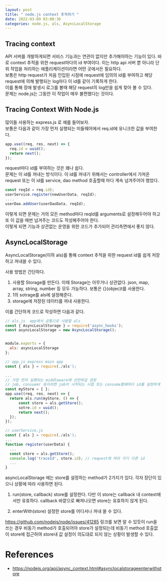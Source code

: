 ```yaml
---
layout: post
title: " node.js context 추적하기 "
date: 2022-03-09 03:00:36
categories: node.js, als, AsyncLocalStorage
---
```


## Tracing context
API 서버를 개발하게되면 서비스 기능과는 연관이 없지만 추가해야하는 기능이 있다. 
바로 context 추적을 위한 request마다의 id 부여이다.  이는 http api 서버 뿐 아니라 단위 작업을 처리하는 애플리케이션이라면 어떤 곳에서든 필요하다.  
보통은 http request가 처음 인입된 시점에 request에 임의의 id를 부여하고 해당 request에 의해 발행되는 log마다 이 id를 같이 기록하게 한다.  
이를 통해 장애 발생시 로그를 볼때 해당 request의 log만을 쉽게 찾아 볼 수 있다.  
문제는 node.js는 그동안 이 작업이 매우 불편했다는 것이다.  

## Tracing Context With Node.js
많이들 사용하는 express.js 로 예를 들어보자.  
보통은 다음과 같이 가장 먼저 실행되는 미들웨어에서 req.id에 유니크한 값을 부여한다.

```javascript
app.use((req, res, next) => {
  req.id = uuid();
  return next();
});
```  
request마다 id를 부여하는 것은 꽤나 쉽다.  
문제는 이 id를 꺼내는 방식이다. 이 id를 꺼내기 위해서는 controller에서 가져온 request 또는 이 id를 service, dao method 호출할때 마다 계속 넘겨주어야 했었다.  

```javascript
const reqId = req.id);
userService.register(newUserData, reqId);
.... 
userDao.addUser(userDaoData, reqId);
```   

이렇게 되면 문제는 거의 모든 method마다 reqId를 arguments로 설정해두어야 하고 또 이 값을 매번 넘겨주는 코드도 작성해주어야 한다.  
이렇게 되면 기능과 상관없는 운영을 위한 코드가 추가되어 관리측면에서 좋지 않다.  


## AsyncLocalStorage
AsyncLocalStorage(이하 als)를 통해 context 추적을 위한 request id를 쉽게 저장하고 꺼내쓸 수 있다.  

사용 방법은 간단하다. 
1. 사용할 Storage를 만든다. 이때 Storage는 아무거나 상관없다. json, map, array, string, number 등 모두 가능하다. 보통은 {}(objec)t를 사용한다.  
2. 1의 sotrage를 als에 설정해준다.  
3. storage에 저장된 데이터를 꺼내 사용한다. 

이를 간단하게 코드로 작성하면 다음과 같다.   

```javascript
// als.js  app에서 공통으로 사용할 als
const { AsyncLocalStorage } = require('async_hooks');
const asyncLocalStorage = new AsyncLocalStorage();


module.exports = {
  als: asyncLocalStorage
};

// app.js express main app
const { als } = require(./als');

...
// 가장 먼저 실행되는 middleware에 선언하길 권장
// job, consuemr 등이라면 job이 시작되는 시점 또는 consume할때마다 id를 설정하게 한다. 
const myStore = { };
app.use((req, res, next) => {
  return als.run(myStore, () => {
      const store = als.getStore();
      sotre.id = uuid();
      return next();
  });
});

// userService.js
const { als } = require(./als');
...
function register(userData) {
  ...
  const store = als.getStore();
  console.log('traceId', store.id); // request에 따라 각기 다른 id
  ...
}

```

asyncLocalStorage 에는 store를 설정하는 method가 2가지가 있다. 각자 장단이 있으니 상황에 따라 사용하면 된다. 

1. run(store, callback)
store를 설정한다. 다만 이 store는 callback 내 context에서만 유효하다. callback 바깥으로 빠져나오면 store는 유효하지 않게 된다.

2. enterWith(store)
설정한 store를 어디서나 꺼내 쓸 수 있다.


https://github.com/nodejs/node/issues/41285 링크를 보면 알 수 있듯이 run을 쓰는 경우 비동기 method가 호출되어야 store가 설정되는데 비동기 method 호출없이 store에 접근하여 store내 값 설정이 의도대로 되지 않는 상황이 발생할 수 있다.  




# References
  - https://nodejs.org/api/async_context.html#asynclocalstorageenterwithstore
